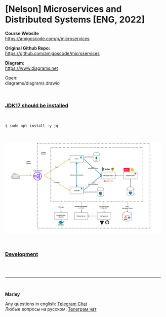 # [Nelson] Microservices and Distributed Systems [ENG, 2022]

**Course Website**  
https://amigoscode.com/p/microservices

**Original Github Repo:**  
https://github.com/amigoscode/microservices

**Diagram:**  
https://www.diagrams.net

Open:  
diagrams/diagrams.drawio


<br/>

### [JDK17 should be installed](//javadev.org/devtools/jdk/setup/linux/)

<br/>


```
$ sudo apt install -y jq
```

<br/>

![Application](/img/pic-01-diagram.png?raw=true)


<br/>

### [Development](./docs/Development.md)

<br/><br/>

---

<br/>

**Marley**

Any questions in english: <a href="https://javadev.org/chat/">Telegram Chat</a>  
Любые вопросы на русском: <a href="https://javadev.ru/chat/">Телеграм чат</a>